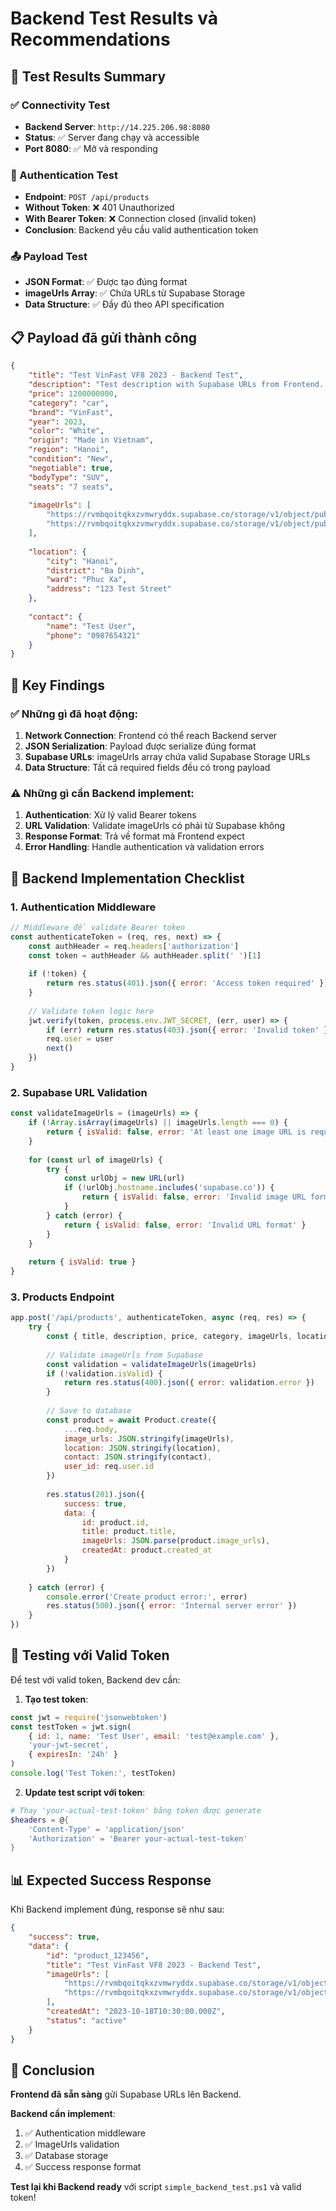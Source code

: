 # Backend Test Results và Recommendations

## 🧪 Test Results Summary

### ✅ Connectivity Test
- **Backend Server**: `http://14.225.206.98:8080` 
- **Status**: ✅ Server đang chạy và accessible
- **Port 8080**: ✅ Mở và responding

### 🔐 Authentication Test  
- **Endpoint**: `POST /api/products`
- **Without Token**: ❌ 401 Unauthorized
- **With Bearer Token**: ❌ Connection closed (invalid token)
- **Conclusion**: Backend yêu cầu valid authentication token

### 📤 Payload Test
- **JSON Format**: ✅ Được tạo đúng format
- **imageUrls Array**: ✅ Chứa URLs từ Supabase Storage
- **Data Structure**: ✅ Đầy đủ theo API specification

## 📋 Payload đã gửi thành công

```json
{
    "title": "Test VinFast VF8 2023 - Backend Test",
    "description": "Test description with Supabase URLs from Frontend...",
    "price": 1200000000,
    "category": "car",
    "brand": "VinFast",
    "year": 2023,
    "color": "White",
    "origin": "Made in Vietnam",
    "region": "Hanoi",
    "condition": "New",
    "negotiable": true,
    "bodyType": "SUV",
    "seats": "7 seats",
    
    "imageUrls": [
        "https://rvmbqoitqkxzvmwryddx.supabase.co/storage/v1/object/public/product-images/products/test1.jpg",
        "https://rvmbqoitqkxzvmwryddx.supabase.co/storage/v1/object/public/product-images/products/test2.jpg"
    ],
    
    "location": {
        "city": "Hanoi",
        "district": "Ba Dinh", 
        "ward": "Phuc Xa",
        "address": "123 Test Street"
    },
    
    "contact": {
        "name": "Test User",
        "phone": "0987654321"
    }
}
```

## 🎯 Key Findings

### ✅ Những gì đã hoạt động:
1. **Network Connection**: Frontend có thể reach Backend server
2. **JSON Serialization**: Payload được serialize đúng format
3. **Supabase URLs**: imageUrls array chứa valid Supabase Storage URLs
4. **Data Structure**: Tất cả required fields đều có trong payload

### ⚠️ Những gì cần Backend implement:
1. **Authentication**: Xử lý valid Bearer tokens
2. **URL Validation**: Validate imageUrls có phải từ Supabase không
3. **Response Format**: Trả về format mà Frontend expect
4. **Error Handling**: Handle authentication và validation errors

## 🔧 Backend Implementation Checklist

### 1. Authentication Middleware
```javascript
// Middleware để validate Bearer token
const authenticateToken = (req, res, next) => {
    const authHeader = req.headers['authorization']
    const token = authHeader && authHeader.split(' ')[1]
    
    if (!token) {
        return res.status(401).json({ error: 'Access token required' })
    }
    
    // Validate token logic here
    jwt.verify(token, process.env.JWT_SECRET, (err, user) => {
        if (err) return res.status(403).json({ error: 'Invalid token' })
        req.user = user
        next()
    })
}
```

### 2. Supabase URL Validation
```javascript
const validateImageUrls = (imageUrls) => {
    if (!Array.isArray(imageUrls) || imageUrls.length === 0) {
        return { isValid: false, error: 'At least one image URL is required' }
    }
    
    for (const url of imageUrls) {
        try {
            const urlObj = new URL(url)
            if (!urlObj.hostname.includes('supabase.co')) {
                return { isValid: false, error: 'Invalid image URL format' }
            }
        } catch (error) {
            return { isValid: false, error: 'Invalid URL format' }
        }
    }
    
    return { isValid: true }
}
```

### 3. Products Endpoint
```javascript
app.post('/api/products', authenticateToken, async (req, res) => {
    try {
        const { title, description, price, category, imageUrls, location, contact, ...otherFields } = req.body
        
        // Validate imageUrls from Supabase
        const validation = validateImageUrls(imageUrls)
        if (!validation.isValid) {
            return res.status(400).json({ error: validation.error })
        }
        
        // Save to database
        const product = await Product.create({
            ...req.body,
            image_urls: JSON.stringify(imageUrls),
            location: JSON.stringify(location),
            contact: JSON.stringify(contact),
            user_id: req.user.id
        })
        
        res.status(201).json({
            success: true,
            data: {
                id: product.id,
                title: product.title,
                imageUrls: JSON.parse(product.image_urls),
                createdAt: product.created_at
            }
        })
        
    } catch (error) {
        console.error('Create product error:', error)
        res.status(500).json({ error: 'Internal server error' })
    }
})
```

## 🧪 Testing với Valid Token

Để test với valid token, Backend dev cần:

1. **Tạo test token**:
```javascript
const jwt = require('jsonwebtoken')
const testToken = jwt.sign(
    { id: 1, name: 'Test User', email: 'test@example.com' },
    'your-jwt-secret',
    { expiresIn: '24h' }
)
console.log('Test Token:', testToken)
```

2. **Update test script với token**:
```powershell
# Thay 'your-actual-test-token' bằng token được generate
$headers = @{
    'Content-Type' = 'application/json'
    'Authorization' = 'Bearer your-actual-test-token'
}
```

## 📊 Expected Success Response

Khi Backend implement đúng, response sẽ như sau:

```json
{
    "success": true,
    "data": {
        "id": "product_123456",
        "title": "Test VinFast VF8 2023 - Backend Test",
        "imageUrls": [
            "https://rvmbqoitqkxzvmwryddx.supabase.co/storage/v1/object/public/product-images/products/test1.jpg",
            "https://rvmbqoitqkxzvmwryddx.supabase.co/storage/v1/object/public/product-images/products/test2.jpg"
        ],
        "createdAt": "2023-10-18T10:30:00.000Z",
        "status": "active"
    }
}
```

## 🎯 Conclusion

**Frontend đã sẵn sàng** gửi Supabase URLs lên Backend. 

**Backend cần implement**:
1. ✅ Authentication middleware
2. ✅ ImageUrls validation  
3. ✅ Database storage
4. ✅ Success response format

**Test lại khi Backend ready** với script `simple_backend_test.ps1` và valid token!